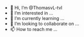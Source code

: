 - 👋 Hi, I’m @ThomasvL-tvl
- 👀 I’m interested in ...
- 🌱 I’m currently learning ...
- 💞️ I’m looking to collaborate on ...
- 📫 How to reach me ...

<!---
ThomasvL-tvl/ThomasvL-tvl is a ✨ special ✨ repository because its `README.md` (this file) appears on your GitHub profile.
You can click the Preview link to take a look at your changes.
--->
